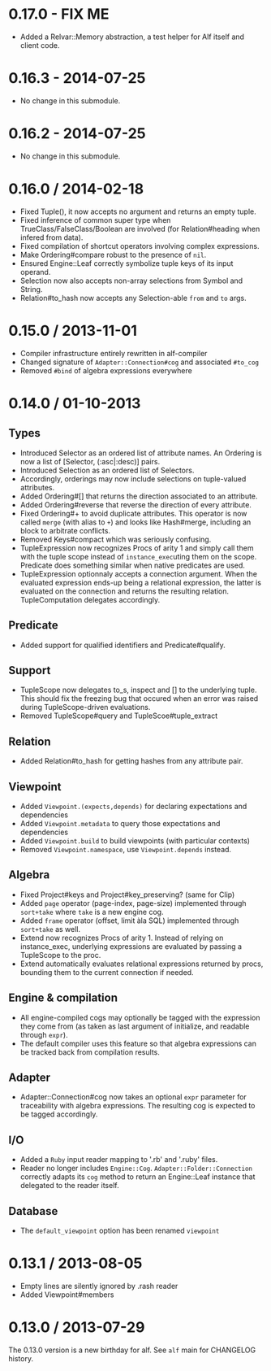 # 0.17.0 - FIX ME

* Added a Relvar::Memory abstraction, a test helper for Alf itself and client
  code.

# 0.16.3 - 2014-07-25

* No change in this submodule.

# 0.16.2 - 2014-07-25

* No change in this submodule.

# 0.16.0 / 2014-02-18

* Fixed Tuple(), it now accepts no argument and returns an empty tuple.
* Fixed inference of common super type when TrueClass/FalseClass/Boolean are
  involved (for Relation#heading when infered from data).
* Fixed compilation of shortcut operators involving complex expressions.
* Make Ordering#compare robust to the presence of `nil`.
* Ensured Engine::Leaf correctly symbolize tuple keys of its input operand.
* Selection now also accepts non-array selections from Symbol and String.
* Relation#to_hash now accepts any Selection-able `from` and `to` args.

# 0.15.0 / 2013-11-01

* Compiler infrastructure entirely rewritten in alf-compiler
* Changed signature of `Adapter::Connection#cog` and associated `#to_cog`
* Removed `#bind` of algebra expressions everywhere

# 0.14.0 / 01-10-2013

## Types

* Introduced Selector as an ordered list of attribute names. An Ordering is now
  a list of [Selector, (:asc|:desc)] pairs.
* Introduced Selection as an ordered list of Selectors.
* Accordingly, orderings may now include selections on tuple-valued attributes.
* Added Ordering#[] that returns the direction associated to an attribute.
* Added Ordering#reverse that reverse the direction of every attribute.
* Fixed Ordering#+ to avoid duplicate attributes. This operator is now called
  `merge` (with alias to `+`) and looks like Hash#merge, including an block to
  arbitrate conflicts.
* Removed Keys#compact which was seriously confusing.
* TupleExpression now recognizes Procs of arity 1 and simply call them with the
  tuple scope instead of `instance_exec`uting them on the scope. Predicate does
  something similar when native predicates are used.
* TupleExpression optionnaly accepts a connection argument. When the evaluated
  expression ends-up being a relational expression, the latter is evaluated on
  the connection and returns the resulting relation. TupleComputation delegates
  accordingly.

## Predicate

* Added support for qualified identifiers and Predicate#qualify.

## Support

* TupleScope now delegates to_s, inspect and [] to the underlying tuple. This
  should fix the freezing bug that occured when an error was raised during
  TupleScope-driven evaluations.
* Removed TupleScope#query and TupleScoe#tuple_extract

## Relation

* Added Relation#to_hash for getting hashes from any attribute pair.

## Viewpoint

* Added `Viewpoint.(expects,depends)` for declaring expectations and dependencies
* Added `Viewpoint.metadata` to query those expectations and dependencies
* Added `Viewpoint.build` to build viewpoints (with particular contexts)
* Removed `Viewpoint.namespace`, use `Viewpoint.depends` instead.

## Algebra

* Fixed Project#keys and Project#key_preserving? (same for Clip)
* Added `page` operator (page-index, page-size) implemented through `sort+take`
  where `take` is a new engine cog.
* Added `frame` operator (offset, limit àla SQL) implemented through `sort+take`
  as well.
* Extend now recognizes Procs of arity 1. Instead of relying on instance_exec,
  underlying expressions are evaluated by passing a TupleScope to the proc.
* Extend automatically evaluates relational expressions returned by procs,
  bounding them to the current connection if needed.

## Engine & compilation

* All engine-compiled cogs may optionally be tagged with the expression they
  come from (as taken as last argument of initialize, and readable through
  `expr`).
* The default compiler uses this feature so that algebra expressions can be
  tracked back from compilation results.

## Adapter

* Adapter::Connection#cog now takes an optional `expr` parameter for
  traceability with algebra expressions. The resulting cog is expected to be
  tagged accordingly.

## I/O

* Added a `Ruby` input reader mapping to '.rb' and '.ruby' files.
* Reader no longer includes `Engine::Cog`. `Adapter::Folder::Connection`
  correctly adapts its `cog` method to return an Engine::Leaf instance that
  delegated to the reader itself.

## Database

* The `default_viewpoint` option has been renamed `viewpoint`

# 0.13.1 / 2013-08-05

* Empty lines are silently ignored by .rash reader
* Added Viewpoint#members

# 0.13.0 / 2013-07-29

The 0.13.0 version is a new birthday for alf. See `alf` main for CHANGELOG
history.
